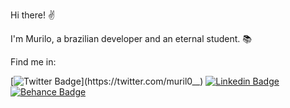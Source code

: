 Hi there! ✌

I'm Murilo, a brazilian developer and an eternal student. 📚

Find me in:

[![Twitter Badge](https://img.shields.io/badge/-Twitter-50FA7B?style=flat-square&labelColor=50FA7B&logo=twitter&logoColor=white&link=https://twitter.com/muril0__)](https://twitter.com/muril0__)
[![Linkedin Badge](https://img.shields.io/badge/-LinkedIn-50FA7B?style=flat-square&logo=Linkedin&logoColor=white&link=https://www.linkedin.com/in/murilo-o)](https://www.linkedin.com/in/murilo-o)
[![Behance Badge](https://img.shields.io/badge/-Behance-50FA7B?style=flat-square&logo=Behance&logoColor=white&link=https://www.behance.net/murilo-o)](https://www.behance.net/murilo-o)
